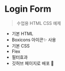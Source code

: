 # Login Form

> 수업용 HTML CSS 예제

- 기본 HTML
- Boxicons 아이콘✨ 사용
- 기본 CSS
- Flex
- 필터효과
- 깃허브 페이지로 배포 🎈
